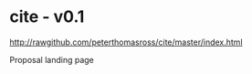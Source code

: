 cite - v0.1
====
 
 http://rawgithub.com/peterthomasross/cite/master/index.html
 
Proposal landing page


